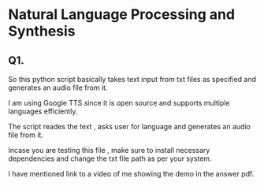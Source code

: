 # Natural Language Processing and Synthesis 

## Q1.

So this python script basically takes text input from txt files as specified and generates an audio file from it.

I am using Google TTS since it is open source and supports multiple languages efficiently.

The script reades the text , asks user for language and generates an audio file from it.

Incase you are testing this file , make sure to install necessary dependencies and change the txt file path as per your system.

I have mentioned link to a video of me showing the demo in the answer pdf.

